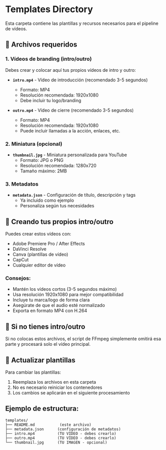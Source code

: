 # Templates Directory

Esta carpeta contiene las plantillas y recursos necesarios para el pipeline de vídeos.

## 📁 Archivos requeridos

### 1. Vídeos de branding (intro/outro)

Debes crear y colocar aquí tus propios vídeos de intro y outro:

- **`intro.mp4`** - Vídeo de introducción (recomendado 3-5 segundos)
  - Formato: MP4
  - Resolución recomendada: 1920x1080
  - Debe incluir tu logo/branding

- **`outro.mp4`** - Vídeo de cierre (recomendado 3-5 segundos)
  - Formato: MP4
  - Resolución recomendada: 1920x1080
  - Puede incluir llamadas a la acción, enlaces, etc.

### 2. Miniatura (opcional)

- **`thumbnail.jpg`** - Miniatura personalizada para YouTube
  - Formato: JPG o PNG
  - Resolución recomendada: 1280x720
  - Tamaño máximo: 2MB

### 3. Metadatos

- **`metadata.json`** - Configuración de título, descripción y tags
  - Ya incluido como ejemplo
  - Personaliza según tus necesidades

## 🎨 Creando tus propios intro/outro

Puedes crear estos vídeos con:
- Adobe Premiere Pro / After Effects
- DaVinci Resolve
- Canva (plantillas de vídeo)
- CapCut
- Cualquier editor de vídeo

### Consejos:
- Mantén los vídeos cortos (3-5 segundos máximo)
- Usa resolución 1920x1080 para mejor compatibilidad
- Incluye tu marca/logo de forma clara
- Asegúrate de que el audio esté normalizado
- Exporta en formato MP4 con H.264

## 📝 Si no tienes intro/outro

Si no colocas estos archivos, el script de FFmpeg simplemente omitirá esa parte y procesará solo el vídeo principal.

## 🔄 Actualizar plantillas

Para cambiar las plantillas:

1. Reemplaza los archivos en esta carpeta
2. No es necesario reiniciar los contenedores
3. Los cambios se aplicarán en el siguiente procesamiento

## Ejemplo de estructura:

```
templates/
├── README.md           (este archivo)
├── metadata.json      (configuración de metadatos)
├── intro.mp4          (TU VÍDEO - debes crearlo)
├── outro.mp4          (TU VÍDEO - debes crearlo)
└── thumbnail.jpg      (TU IMAGEN - opcional)
